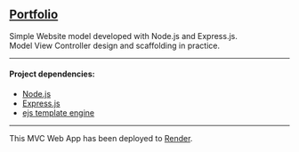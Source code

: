 [Portfolio]()
---

Simple Website model developed with Node.js and Express.js.  
Model View Controller design and scaffolding in practice.  

---

#### Project dependencies:

- [Node.js](https://nodejs.org/)
- [Express.js](https://expressjs.com/)
- [ejs template engine](https://ejs.co/)

---

This MVC Web App has been deployed to [Render](https://render.com/).  
